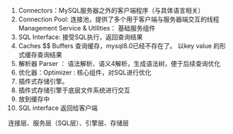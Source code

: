 
1. Connectors：MySQL服务器之外的客户端程序（与具体语言相关）
2. Connection Pool: 连接池，提供了多个用于客户端与服务器端交互的线程
   Management Service & Utlllties： 基础服务组件
3. SQL Interface: 接受SQL执行，返回查询结果
4. Caches $$ Buffers 查询缓存，mysql8.0已经不存在了。 以key value 的形式缓存查询结果
5. 解析器 Parser ： 语法解析、语义4解析，生成语法树，便于后续查询优化
6. 优化器：Optimizer : 核心组件，对SQL进行优化
7. 插件式存储引擎。
8. 插件式存储引擎于底层文件系统进行交互
9. 放到缓存中
10. SQL interface 返回给客户端

连接层、服务层（SQL层）、引擎层、存储层
